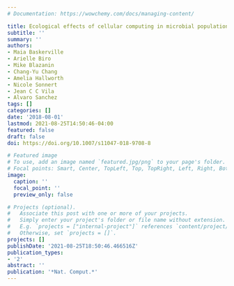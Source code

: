 ```yaml
---
# Documentation: https://wowchemy.com/docs/managing-content/

title: Ecological effects of cellular computing in microbial populations
subtitle: ''
summary: ''
authors:
- Maia Baskerville
- Arielle Biro
- Mike Blazanin
- Chang-Yu Chang
- Amelia Hallworth
- Nicole Sonnert
- Jean C C Vila
- Alvaro Sanchez
tags: []
categories: []
date: '2018-08-01'
lastmod: 2021-08-25T14:50:46-04:00
featured: false
draft: false
doi: https://doi.org/10.1007/s11047-018-9708-8

# Featured image
# To use, add an image named `featured.jpg/png` to your page's folder.
# Focal points: Smart, Center, TopLeft, Top, TopRight, Left, Right, BottomLeft, Bottom, BottomRight.
image:
  caption: ''
  focal_point: ''
  preview_only: false

# Projects (optional).
#   Associate this post with one or more of your projects.
#   Simply enter your project's folder or file name without extension.
#   E.g. `projects = ["internal-project"]` references `content/project/deep-learning/index.md`.
#   Otherwise, set `projects = []`.
projects: []
publishDate: '2021-08-25T18:50:46.466516Z'
publication_types:
- '2'
abstract: ''
publication: '*Nat. Comput.*'
---
```

